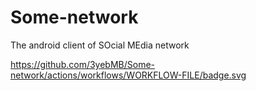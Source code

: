# Some-network

The android client of SOcial MEdia network 

https://github.com/3yebMB/Some-network/actions/workflows/WORKFLOW-FILE/badge.svg
